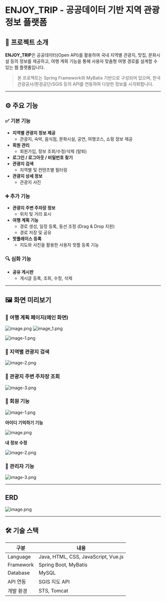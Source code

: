 # ENJOY_TRIP - 공공데이터 기반 지역 관광 정보 플랫폼

## 📌 프로젝트 소개

**ENJOY_TRIP**은 공공데이터(Open API)를 활용하여 국내 지역별 관광지, 맛집, 문화시설 등의 정보를 제공하고, 여행 계획 기능을 통해 사용자 맞춤형 여행 경로를 설계할 수 있는 웹 플랫폼입니다.

> 본 프로젝트는 Spring Framework와 MyBatis 기반으로 구성되어 있으며, 한국관광공사/환경공단/SGIS 등의 API를 연동하여 다양한 정보를 시각화합니다.

---

## ⚙️ 주요 기능

### ✅ 기본 기능
- **지역별 관광지 정보 제공**
  - 관광지, 숙박, 음식점, 문화시설, 공연, 여행코스, 쇼핑 정보 제공
- **회원 관리**
  - 회원가입, 정보 조회/수정/삭제 (탈퇴)
- **로그인 / 로그아웃 / 비밀번호 찾기**
- **관광지 검색**
  - 지역별 및 컨텐츠별 필터링
- **관광지 상세 정보**
  - 관광지 사진


### ➕ 추가 기능
- **관광지 주변 주차장 정보**
  - 위치 및 거리 표시
- **여행 계획 기능**
  - 경로 생성, 일정 등록, 동선 조정 (Drag & Drop 지원)
  - 경로 저장 및 공유
- **핫플레이스 등록**
  - 지도와 사진을 활용한 사용자 핫플 등록 기능

### 🔍 심화 기능
- **공유 게시판**
  - 게시글 등록, 조회, 수정, 삭제

---

## 🖼️ 화면 미리보기

### 🔸 여행 계획 페이지(메인 화면)
![image.png](/document/image.png)
![image_1.png](/document/image-9.png)

![image-1.png](/document/image-1.png)
### 🔸 지역별 관광지 검색
![image-2.png](/document/image-2.png)
### 🔸 관광지 주변 주차장 조회
![image-3.png](/document/image-3.png)

### 🔸 회원 기능
![image-1.png](/document/image-4.png)

**아이디 기억하기 기능**

![image.png](/document/image-5.png)

**내 정보 수정**

![image-2.png](/document/image-6.png)

### 🔸 관리자 기능
![image-3.png](/document/image-7.png)


---
## ERD
![image.png](/document/image-8.png)

---

## 🛠 기술 스택

| 구분 | 내용 |
|------|------|
| Language | Java, HTML, CSS, JavaScript, Vue.js |
| Framework | Spring Boot, MyBatis |
| Database | MySQL |
| API 연동 | SGIS 지도 API |
| 개발 환경 | STS, Tomcat |

